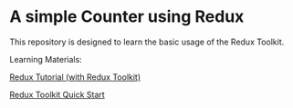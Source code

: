 # A simple Counter using Redux

This repository is designed to learn the basic usage of the Redux Toolkit.

Learning Materials:

[Redux Tutorial (with Redux Toolkit)](https://www.youtube.com/watch?v=iBUJVy8phqw&t=2s)

[Redux Toolkit Quick Start](https://redux-toolkit.js.org/tutorials/quick-start)
